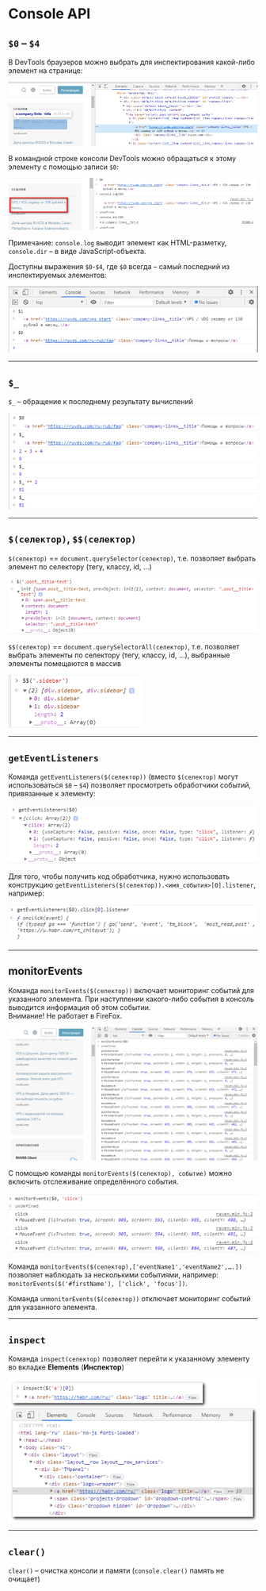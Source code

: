 # Console API

## `$0` – `$4`

В DevTools браузеров можно выбрать для инспектирования какой-либо элемент на странице:

![inspect element](img/console_api01.png)

В командной строке консоли DevTools можно обращаться к этому элементу с помощью записи `$0`:

![$0](img/console_api02.png)

Примечание: `console.log` выводит элемент как HTML-разметку, `console.dir` – в виде JavaScript-объекта.

Доступны выражения `$0`-`$4`, где `$0` всегда – самый последний из инспектируемых элементов:

![$0-$4](img/console_api03.png)

----

## `$_`

`$_` – обращение к последнему результату вычислений

![$_](img/console_api04.png)

----

## `$(селектор)`, `$$(селектор)`

`$(селектор)` == `document.querySelector(селектор)`, т.е. позволяет выбрать элемент по селектору (тегу, классу, id, ...)

![$(селектор)](img/console_api05.png)

`$$(селектор)` == `document.querySelectorAll(селектор)`, т.е. позволяет выбрать элементы по селектору (тегу, классу, id, ...), выбранные элементы помещаются в массив

![$$(селектор)](img/console_api06.png)

----

## `getEventListeners`

Команда `getEventListeners($(селектор))` (вместо `$(селектор)` могут использоваться `$0` – `$4`) позволяет просмотреть обработчики событий, привязанные к элементу:

![getEventListeners](img/console_api07.png)

Для того, чтобы получить код обработчика, нужно использовать конструкцию `getEventListeners($(селектор)).<имя_события>[0].listener`, например:

![просмотр кода обработчика](img/console_api08.png)

----

## monitorEvents

Команда `monitorEvents($(селектор))` включает мониторинг событий для указанного элемента. При наступлении какого-либо события в консоль выводится информация об этом событии.  
Внимание! Не работает в FireFox.

![мониторинг событий](img/console_api10.png)

С помощью команды `monitorEvents($(селектор), событие)` можно включить отслеживание определённого события.

![мониторинг событий определённого типа](img/console_api11.png)

Команда `monitorEvents($(селектор),['eventName1','eventName2',….])` позволяет наблюдать за несколькими событиями, например: `monitorEvents($('#firstName'), ['click', 'focus'])`.

Команда `unmonitorEvents($(селектор))` отключает мониторинг событий для указанного элемента.

----

## `inspect`

Команда `inspect(селектор)` позволяет перейти к указанному элементу во вкладке **Elements** (**Инспектор**)

![инспектирование элемента](img/console_api09.png)

----

## `clear()`

`clear()` – очистка консоли и памяти (`console.clear()` память не очищает)